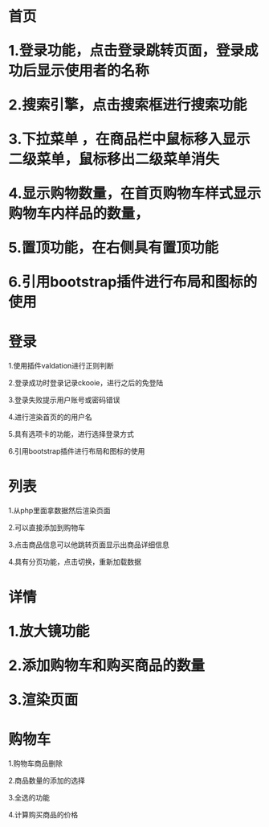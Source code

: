 <h1>首页





1.登录功能，点击登录跳转页面，登录成功后显示使用者的名称

2.搜索引擎，点击搜索框进行搜索功能

3.下拉菜单 ，在商品栏中鼠标移入显示二级菜单，鼠标移出二级菜单消失

4.显示购物数量，在首页购物车样式显示购物车内样品的数量，

5.置顶功能，在右侧具有置顶功能

6.引用bootstrap插件进行布局和图标的使用







<h1>登录</h1>
1.使用插件valdation进行正则判断

2.登录成功时登录记录ckooie，进行之后的免登陆

3.登录失败提示用户账号或密码错误

4.进行渲染首页的的用户名

5.具有选项卡的功能，进行选择登录方式

6.引用bootstrap插件进行布局和图标的使用







<h1>列表</h1>
1.从php里面拿数据然后渲染页面

2.可以直接添加到购物车

3.点击商品信息可以他跳转页面显示出商品详细信息

4.具有分页功能，点击切换，重新加载数据







<h1>详情





1.放大镜功能

2.添加购物车和购买商品的数量

3.渲染页面





<h1>购物车</h1>


1.购物车商品删除

2.商品数量的添加的选择

3.全选的功能

4.计算购买商品的价格